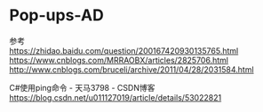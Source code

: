 # Pop-ups-AD

参考
<br>
https://zhidao.baidu.com/question/200167420930135765.html
<br>
https://www.cnblogs.com/MRRAOBX/articles/2825706.html
<br>
http://www.cnblogs.com/bruceli/archive/2011/04/28/2031584.html
<br>

C#使用ping命令 - 天马3798 - CSDN博客
<br>
https://blog.csdn.net/u011127019/article/details/53022821
